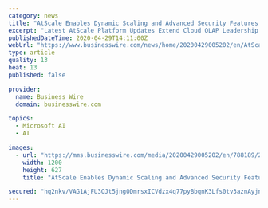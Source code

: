 ```yaml
---
category: news
title: "AtScale Enables Dynamic Scaling and Advanced Security Features for Hybrid Cloud Environments"
excerpt: "Latest AtScale Platform Updates Extend Cloud OLAP Leadership and Enhanced Autonomous Data Engineering Capabilities"
publishedDateTime: 2020-04-29T14:11:00Z
webUrl: "https://www.businesswire.com/news/home/20200429005202/en/AtScale-Enables-Dynamic-Scaling-Advanced-Security-Features"
type: article
quality: 13
heat: 13
published: false

provider:
  name: Business Wire
  domain: businesswire.com

topics:
  - Microsoft AI
  - AI

images:
  - url: "https://mms.businesswire.com/media/20200429005202/en/788189/23/AtScale_Logo_2.jpg"
    width: 1200
    height: 627
    title: "AtScale Enables Dynamic Scaling and Advanced Security Features for Hybrid Cloud Environments"

secured: "hq2nkv/VAG1AjFU3OJt5jngODmrsxICVdzx4q77pyBbqnK3Lfs0tv3aznAyjnx7K7ZTJny8vKpEnjB3Tq25LjZKyeTJv2apeowW3QNk1MuEU2R8KPnSexa1MiUQWYmy5iv1CWY538qZU6+d6HmIeI6Cwas3D0qOSAvhWjsgU1zD9vmCHNTnc00S6LPko4m5lvlRBSQN+75XqX5RjCofsF9a0qGPmAlzc5NDdYvw9R592P64TrxqR8BXNlqE6mmV8blkoFJxh2mZRc17R2KEzUNwDBgXExK/WOoEoOElnYHO+viKW6JUfDgOMo0jAHPL52YXvaRO4Lt+5pHWtjZPV9WyoF5Ttyr6+bCyc+ZpBhtNVi8c9uIe//fx3VyVoqIEiUDQ1tZbHqGkoHUynXgu4Wedhs2HBKjLg4SZD2bha18T3/1Q6sKSXl8sudRl61sdFfgmWJVAdKg9ykTLn620zO5UM9O66wfF39tJHcTewpfU=;WkYuhIqdIdGQzs+9cqzUuA=="
---
```



